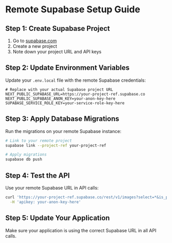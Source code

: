 # Remote Supabase Setup Guide

## Step 1: Create Supabase Project

1. Go to [supabase.com](https://supabase.com)
2. Create a new project
3. Note down your project URL and API keys

## Step 2: Update Environment Variables

Update your `.env.local` file with the remote Supabase credentials:

```env
# Replace with your actual Supabase project URL
NEXT_PUBLIC_SUPABASE_URL=https://your-project-ref.supabase.co
NEXT_PUBLIC_SUPABASE_ANON_KEY=your-anon-key-here
SUPABASE_SERVICE_ROLE_KEY=your-service-role-key-here
```

## Step 3: Apply Database Migrations

Run the migrations on your remote Supabase instance:

```bash
# Link to your remote project
supabase link --project-ref your-project-ref

# Apply migrations
supabase db push
```

## Step 4: Test the API

Use your remote Supabase URL in API calls:

```bash
curl 'https://your-project-ref.supabase.co/rest/v1/images?select=*&is_public=eq.true' \
  -H 'apikey: your-anon-key-here'
```

## Step 5: Update Your Application

Make sure your application is using the correct Supabase URL in all API calls.

